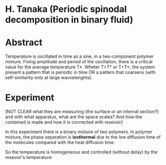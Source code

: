 # H. Tanaka (Periodic spinodal decomposition in binary fluid)

# Abstract
Temperature is oscillated in time as a sine, in a two-component polymer mixture.
Fixing amplitude and period of the oscillation, there is a critical value for the average temperature T*.
Wheter T>T* or T<T*, the system present a pattern that is periodic in time OR a pattern that coarsens (with self-similarity only at large wavvelenghts).


# Experiment

[NOT CLEAR what they are measuring (the surface or an internal section?) and with what apparatus, what are the space scales? And how the contained is made and how it is connected with resevoir]

In this experiment there is a binary mixture of two polymers. In polymer mixture, the phase separation is **isothermal** due to the low diffusion time of the molecules compared with the heat diffusion time.

So the temperature is homogeneous and controlled (without delay) by the resevoir’s temperature.